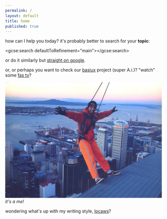 ```yaml
---
permalink: /
layout: default
title: home
published: true
---
```


how can I help you today? it's probably better to search for your **topic**:

<script>
  (function() {
    var cx = '010647840594061099018:ofzvp-qmvj4';
    var gcse = document.createElement('script');
    gcse.type = 'text/javascript';
    gcse.async = true;
    gcse.src = 'https://cse.google.com/cse.js?cx=' + cx;
    var s = document.getElementsByTagName('script')[0];
    s.parentNode.insertBefore(gcse, s);
  })();
</script>
<gcse:search defaultToRefinement="main"></gcse:search>

or do it similarly but [straight on google](https://www.google.com/?q=site:cregox.com+[random]).

or, or perhaps you want to check our [basiux](http://basiux.org) project (super A.i.)? "watch" some [fas tv](/tv)?

![sky walk on Auckland](skywalkcauerecorte.jpg)
*it's a me!*

wondering what's up with my writing style, [locaws](https://medium.cregox.com/lower-case-writing-style-905e1d700f41)?

<script>
    var term = sample([
        'random', 'basiux', 'fuck', 'reason of life', 'trs', 'rfc',
        'imrs', 'password', 'faq', 'brain', 'philosophy', 'help',
        'data', 'backup', 'science', 'skeptic', 'spam', 'magic'
    ]);
    document.querySelectorAll('a[href*="[random]"]').forEach(function(item){
        item.href = item.href.replace('[random]', term);
    })
    function sample (items) {
        return items[Math.floor(Math.random() * items.length)];
    }
</script>
